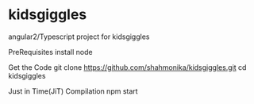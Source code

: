 # kidsgiggles
angular2/Typescript project for kidsgiggles

PreRequisites
install node

Get the Code
git clone https://github.com/shahmonika/kidsgiggles.git
cd kidsgiggles

Just in Time(JiT) Compilation
npm start

